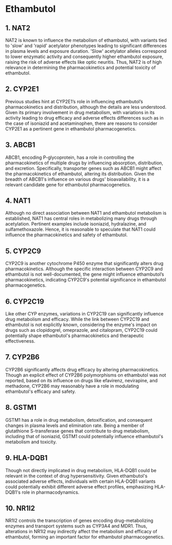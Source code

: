 # Ethambutol

## 1. NAT2
NAT2 is known to influence the metabolism of ethambutol, with variants tied to 'slow' and 'rapid' acetylator phenotypes leading to significant differences in plasma levels and exposure duration. 'Slow' acetylator alleles correspond to lower enzymatic activity and consequently higher ethambutol exposure, raising the risk of adverse effects like optic neuritis. Thus, NAT2 is of high relevance in determining the pharmacokinetics and potential toxicity of ethambutol.

## 2. CYP2E1
Previous studies hint at CYP2E1’s role in influencing ethambutol’s pharmacokinetics and distribution, although the details are less understood. Given its primary involvement in drug metabolism, with variations in its activity leading to drug efficacy and adverse effects differences such as in the case of isoniazid and acetaminophen, there are reasons to consider CYP2E1 as a pertinent gene in ethambutol pharmacogenetics.

## 3. ABCB1
ABCB1, encoding P-glycoprotein, has a role in controlling the pharmacokinetics of multiple drugs by influencing absorption, distribution, and excretion. Specifically, transporter genes such as ABCB1 might affect the pharmacokinetics of ethambutol, altering its distribution. Given the breadth of ABCB1's influence on various drugs' bioavailability, it is a relevant candidate gene for ethambutol pharmacogenetics.

## 4. NAT1
Although no direct association between NAT1 and ethambutol metabolism is established, NAT1 has central roles in metabolizing many drugs through acetylation. Pertinent examples include isoniazid, hydralazine, and sulfamethoxazole. Hence, it is reasonable to speculate that NAT1 could influence the pharmacokinetics and safety of ethambutol.

## 5. CYP2C9
CYP2C9 is another cytochrome P450 enzyme that significantly alters drug pharmacokinetics. Although the specific interaction between CYP2C9 and ethambutol is not well-documented, the gene might influence ethambutol’s pharmacokinetics, indicating CYP2C9's potential significance in ethambutol pharmacogenetics.

## 6. CYP2C19
Like other CYP enzymes, variations in CYP2C19 can significantly influence drug metabolism and efficacy. While the link between CYP2C19 and ethambutol is not explicitly known, considering the enzyme's impact on drugs such as clopidogrel, omeprazole, and citalopram, CYP2C19 could potentially shape ethambutol's pharmacokinetics and therapeutic effectiveness.

## 7. CYP2B6
CYP2B6 significantly affects drug efficacy by altering pharmacokinetics. Though an explicit effect of CYP2B6 polymorphisms on ethambutol was not reported, based on its influence on drugs like efavirenz, nevirapine, and methadone, CYP2B6 may reasonably have a role in modulating ethambutol's efficacy and safety.

## 8. GSTM1
GSTM1 has a role in drug metabolism, detoxification, and consequent changes in plasma levels and elimination rate. Being a member of glutathione S-transferase genes that contribute to drug metabolism, including that of isoniazid, GSTM1 could potentially influence ethambutol's metabolism and toxicity.

## 9. HLA-DQB1
Though not directly implicated in drug metabolism, HLA-DQB1 could be relevant in the context of drug hypersensitivity. Given ethambutol's associated adverse effects, individuals with certain HLA-DQB1 variants could potentially exhibit different adverse effect profiles, emphasizing HLA-DQB1's role in pharmacodynamics.

## 10. NR1I2
NR1I2 controls the transcription of genes encoding drug-metabolizing enzymes and transport systems such as CYP3A4 and MDR1. Thus, alterations in NR1I2 may indirectly affect the metabolism and efficacy of ethambutol, forming an important factor for ethambutol pharmacogenetics.


